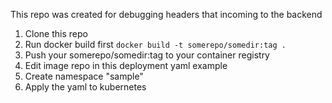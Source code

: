 This repo was created for debugging headers that incoming to the backend

1. Clone this repo
2. Run docker build first
`docker build -t somerepo/somedir:tag .`
3. Push your somerepo/somedir:tag to your container registry
4. Edit image repo in this deployment yaml example
5. Create namespace "sample"
6. Apply the yaml to kubernetes
